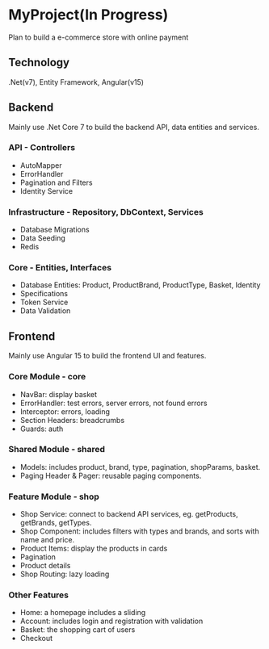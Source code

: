 # MyProject(In Progress)

Plan to build a e-commerce store with online payment


## Technology
.Net(v7), Entity Framework, Angular(v15)

## Backend
Mainly use .Net Core 7 to build the backend API, data entities and services.

### API - Controllers
- AutoMapper
- ErrorHandler
- Pagination and Filters
- Identity Service

### Infrastructure - Repository, DbContext, Services
- Database Migrations
- Data Seeding
- Redis

### Core - Entities, Interfaces
- Database Entities: Product, ProductBrand, ProductType, Basket, Identity
- Specifications
- Token Service
- Data Validation

## Frontend
Mainly use Angular 15 to build the frontend UI and features.

### Core Module - core
- NavBar: display basket
- ErrorHandler: test errors, server errors, not found errors
- Interceptor: errors, loading
- Section Headers: breadcrumbs
- Guards: auth

### Shared Module - shared 
- Models: includes product, brand, type, pagination, shopParams, basket.
- Paging Header & Pager: reusable paging components.

### Feature Module - shop
- Shop Service: connect to backend API services, eg. getProducts, getBrands, getTypes.
- Shop Component: includes filters with types and brands, and sorts with name and price.
- Product Items: display the products in cards
- Pagination
- Product details
- Shop Routing: lazy loading

### Other Features
- Home: a homepage includes a sliding
- Account: includes login and registration with validation
- Basket: the shopping cart of users
- Checkout